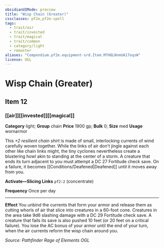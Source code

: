 ```yaml
---
obsidianUIMode: preview
title: "Wisp Chain (Greater)"
cssclasses: pf2e,pf2e-spell
tags:
  - trait/air
  - trait/invested
  - trait/magical
  - trait/common
  - category/light
  - remaster
aliases: "Compendium.pf2e.equipment-srd.Item.M7H8LNnmUA17oqsW"
license: OGL
---
```

# Wisp Chain (Greater)
## Item 12
### [[air]][[invested]][[magical]]

**Category** light; **Group** chain
**Price** 1900 gp; 
**Bulk** 0; **Size** med
**Usage** wornarmor

This _+2 resilient chain shirt_ is made of small, interlocking currents of wind carefully woven together. While the links of air don't jingle against each other like chain links might, the tiny cyclones nevertheless create a blustering howl akin to standing at the center of a storm. A creature that ends its turn adjacent to you must attempt a DC 27 Fortitude check save. On a failure, it becomes [[Conditions/Deafened|Deafened]] until it moves away from you.

**Activate—Slicing Links** `pf2:2` (concentrate)

**Frequency** Once per day

* * *

**Effect** You unbind the currents that form your armor and release them as cutting whorls of air that slice into creatures in a 60-foot cone. Creatures in the area take 9d6 slashing damage with a DC 29 Fortitude check save. A creature that fails its save is also pushed 10 feet (or 20 feet on a critical failure). You lose the AC bonus of your armor until the end of your turn, when the air currents reform the wisp chain around you.

*Source: Pathfinder Rage of Elements*
*OGL*